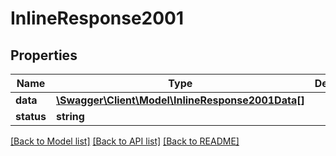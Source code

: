 # InlineResponse2001

## Properties
Name | Type | Description | Notes
------------ | ------------- | ------------- | -------------
**data** | [**\Swagger\Client\Model\InlineResponse2001Data[]**](InlineResponse2001Data.md) |  | [optional] 
**status** | **string** |  | [optional] 

[[Back to Model list]](../../README.md#documentation-for-models) [[Back to API list]](../../README.md#documentation-for-api-endpoints) [[Back to README]](../../README.md)

